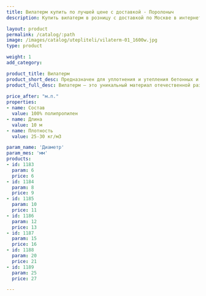 ```yaml
---
title: Вилатерм купить по лучшей цене с доставкой - Поролоныч
description: Купить вилатерм в розницу с доставкой по Москве в интернет-магазине Поролоныча.

layout: product
permalink: /catalog/:path
image: /images/catalog/utepliteli/vilaterm-01_1600w.jpg
type: product

weight: 1
add_category: 

product_title: Вилатерм
product_short_desc: Предназначен для уплотнения и утепления бетонных и металлических конструкций.
product_full_desc: Вилатерм – это уникальный материал отечественной разработки, предназначенный для уплотнения и утепления бетонных и металлических конструкций. Это экологичный легкий материал белого цвета производится путем вспенивания полиэтилена высокого давления.
        
price_after: "м.п."
properties:
- name: Состав
  value: 100% полипропилен
- name: Длина
  value: 10 м
- name: Плотность
  value: 25-30 кг/м3

param_name: 'Диаметр'
param_mes: 'мм'
products:
- id: 1183
  param: 6
  price: 6
- id: 1184
  param: 8
  price: 9
- id: 1185
  param: 10
  price: 11
- id: 1186
  param: 12
  price: 13
- id: 1187
  param: 15
  price: 16
- id: 1188
  param: 20
  price: 21
- id: 1189
  param: 25
  price: 27

---
```

